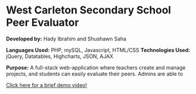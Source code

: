 # West Carleton Secondary School Peer Evaluator
  
**Developed by:** Hady Ibrahim and Shushawn Saha

**Languages Used:** PHP, mySQL, Javascript, HTML/CSS
**Technologies Used:** jQuery, Datatables, Highcharts, JSON, AJAX

**Purpose:** A full-stack web-application where teachers create and manage projects, and students can easily evaluate their peers. Admins are able to 
  
[Click here for a brief demo video!](https://nova-attic-ec5.notion.site/WCSS-Peer-Evaluator-966d035f74694a8d8500d2bd6b8d71d8)
  

